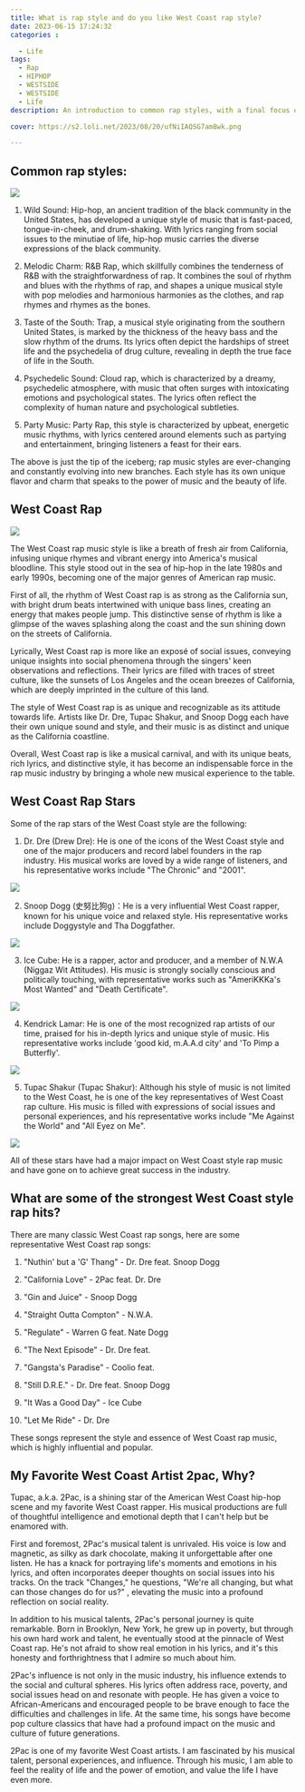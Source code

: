 ```yaml
---
title: What is rap style and do you like West Coast rap style?
date: 2023-06-15 17:24:32
categories :

  - Life
tags: 
  - Rap
  - HIPHOP
  - WESTSIDE
  - WESTSIDE
  - Life
description: An introduction to common rap styles, with a final focus on West Coast styles and famous West Coast artists and hits.

cover: https://s2.loli.net/2023/08/20/ufNiIAQSG7am8wk.png

---
```


## Common rap styles:

![](https://s2.loli.net/2023/08/20/ufNiIAQSG7am8wk.png)

1. Wild Sound: Hip-hop, an ancient tradition of the black community in the United States, has developed a unique style of music that is fast-paced, tongue-in-cheek, and drum-shaking. With lyrics ranging from social issues to the minutiae of life, hip-hop music carries the diverse expressions of the black community.

2. Melodic Charm: R&B Rap, which skillfully combines the tenderness of R&B with the straightforwardness of rap. It combines the soul of rhythm and blues with the rhythms of rap, and shapes a unique musical style with pop melodies and harmonious harmonies as the clothes, and rap rhymes and rhymes as the bones.

3. Taste of the South: Trap, a musical style originating from the southern United States, is marked by the thickness of the heavy bass and the slow rhythm of the drums. Its lyrics often depict the hardships of street life and the psychedelia of drug culture, revealing in depth the true face of life in the South.

4. Psychedelic Sound: Cloud rap, which is characterized by a dreamy, psychedelic atmosphere, with music that often surges with intoxicating emotions and psychological states. The lyrics often reflect the complexity of human nature and psychological subtleties.

5. Party Music: Party Rap, this style is characterized by upbeat, energetic music rhythms, with lyrics centered around elements such as partying and entertainment, bringing listeners a feast for their ears.

The above is just the tip of the iceberg; rap music styles are ever-changing and constantly evolving into new branches. Each style has its own unique flavor and charm that speaks to the power of music and the beauty of life.

## West Coast Rap

![](https://s2.loli.net/2023/08/20/1rQu2cxdtqH4nbi.png)

The West Coast rap music style is like a breath of fresh air from California, infusing unique rhymes and vibrant energy into America's musical bloodline. This style stood out in the sea of hip-hop in the late 1980s and early 1990s, becoming one of the major genres of American rap music.

First of all, the rhythm of West Coast rap is as strong as the California sun, with bright drum beats intertwined with unique bass lines, creating an energy that makes people jump. This distinctive sense of rhythm is like a glimpse of the waves splashing along the coast and the sun shining down on the streets of California.

Lyrically, West Coast rap is more like an exposé of social issues, conveying unique insights into social phenomena through the singers' keen observations and reflections. Their lyrics are filled with traces of street culture, like the sunsets of Los Angeles and the ocean breezes of California, which are deeply imprinted in the culture of this land.

The style of West Coast rap is as unique and recognizable as its attitude towards life. Artists like Dr. Dre, Tupac Shakur, and Snoop Dogg each have their own unique sound and style, and their music is as distinct and unique as the California coastline.

Overall, West Coast rap is like a musical carnival, and with its unique beats, rich lyrics, and distinctive style, it has become an indispensable force in the rap music industry by bringing a whole new musical experience to the table.

## West Coast Rap Stars

Some of the rap stars of the West Coast style are the following:

1. Dr. Dre (Drew Dre): He is one of the icons of the West Coast style and one of the major producers and record label founders in the rap industry. His musical works are loved by a wide range of listeners, and his representative works include "The Chronic" and "2001".

![](https://s2.loli.net/2023/08/20/eYsc1qvDU9KGJ3T.png)

2. Snoop Dogg (史努比狗g)：He is a very influential West Coast rapper, known for his unique voice and relaxed style. His representative works include Doggystyle and Tha Doggfather.

![](https://s2.loli.net/2023/08/20/TqDPayfoYjmvnGx.png)

3. Ice Cube: He is a rapper, actor and producer, and a member of N.W.A (Niggaz Wit Attitudes). His music is strongly socially conscious and politically touching, with representative works such as "AmeriKKKa's Most Wanted" and "Death Certificate".

![](https://s2.loli.net/2023/08/20/P2HvUpx4s1TmW3h.png)

4. Kendrick Lamar: He is one of the most recognized rap artists of our time, praised for his in-depth lyrics and unique style of music. His representative works include 'good kid, m.A.A.d city' and 'To Pimp a Butterfly'.

![](https://s2.loli.net/2023/08/20/75FLfWxPuJmOE63.png)

5. Tupac Shakur (Tupac Shakur): Although his style of music is not limited to the West Coast, he is one of the key representatives of West Coast rap culture. His music is filled with expressions of social issues and personal experiences, and his representative works include "Me Against the World" and "All Eyez on Me".

![](https://s2.loli.net/2023/08/20/lUpAVfhWRt83kCX.png)

All of these stars have had a major impact on West Coast style rap music and have gone on to achieve great success in the industry.

## What are some of the strongest West Coast style rap hits?

There are many classic West Coast rap songs, here are some representative West Coast rap songs:

1. "Nuthin' but a 'G' Thang" - Dr. Dre feat. Snoop Dogg

2. "California Love" - 2Pac feat. Dr. Dre

3. "Gin and Juice" - Snoop Dogg

4. "Straight Outta Compton" - N.W.A.

5. "Regulate" - Warren G feat. Nate Dogg

6. "The Next Episode" - Dr. Dre feat.

7. "Gangsta's Paradise" - Coolio feat.

8. "Still D.R.E." - Dr. Dre feat. Snoop Dogg

9. "It Was a Good Day" - Ice Cube
 
10. "Let Me Ride" - Dr. Dre

These songs represent the style and essence of West Coast rap music, which is highly influential and popular.

## My Favorite West Coast Artist 2pac, Why?

Tupac, a.k.a. 2Pac, is a shining star of the American West Coast hip-hop scene and my favorite West Coast rapper. His musical productions are full of thoughtful intelligence and emotional depth that I can't help but be enamored with.

First and foremost, 2Pac's musical talent is unrivaled. His voice is low and magnetic, as silky as dark chocolate, making it unforgettable after one listen. He has a knack for portraying life's moments and emotions in his lyrics, and often incorporates deeper thoughts on social issues into his tracks. On the track "Changes," he questions, "We're all changing, but what can those changes do for us?" , elevating the music into a profound reflection on social reality.

In addition to his musical talents, 2Pac's personal journey is quite remarkable. Born in Brooklyn, New York, he grew up in poverty, but through his own hard work and talent, he eventually stood at the pinnacle of West Coast rap. He's not afraid to show real emotion in his lyrics, and it's this honesty and forthrightness that I admire so much about him.

2Pac's influence is not only in the music industry, his influence extends to the social and cultural spheres. His lyrics often address race, poverty, and social issues head on and resonate with people. He has given a voice to African-Americans and encouraged people to be brave enough to face the difficulties and challenges in life. At the same time, his songs have become pop culture classics that have had a profound impact on the music and culture of future generations.

2Pac is one of my favorite West Coast artists. I am fascinated by his musical talent, personal experiences, and influence. Through his music, I am able to feel the reality of life and the power of emotion, and value the life I have even more.

